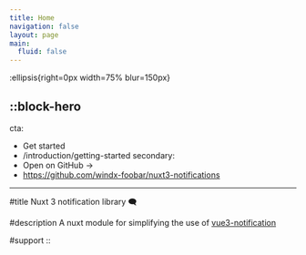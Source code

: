 ```yaml
---
title: Home
navigation: false
layout: page
main:
  fluid: false
---
```


:ellipsis{right=0px width=75% blur=150px}

::block-hero
---
cta:
  - Get started
  - /introduction/getting-started
secondary:
  - Open on GitHub →
  - https://github.com/windx-foobar/nuxt3-notifications
---

#title
Nuxt 3 notification library 🗨️

#description
A nuxt module for simplifying the use of [vue3-notification](https://kyvg.github.io/vue3-notification/)

#support
::
